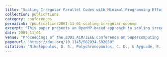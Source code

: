 ```yaml
---
title: "Scaling Irregular Parallel Codes with Minimal Programming Effort"
collection: publications
category: conferences
permalink: /publication/2001-11-01-scaling-irregular-openmp
excerpt: "This paper presents an OpenMP-based approach to scaling irregular parallel codes with minimal programming effort, matching MPI performance on benchmark applications."
date: 2001-11-01
venue: "Proceedings of the 2001 ACM/IEEE Conference on Supercomputing (SC)"
paperurl: "https://doi.org/10.1145/582034.582050"
citation: "Nikolopoulos, D. S., Polychronopoulos, C. D., & Ayguadé, E. (2001). \"Scaling Irregular Parallel Codes with Minimal Programming Effort.\" *SC '01*. https://doi.org/10.1145/582034.582050"
---
```

